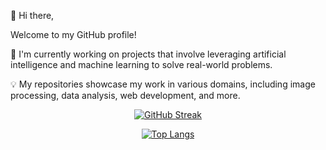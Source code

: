 👋 Hi there, 

Welcome to my GitHub profile! 

🔭 I'm currently working on projects that involve leveraging artificial intelligence and machine learning to solve real-world problems. 
  
💡 My repositories showcase my work in various domains, including image processing, data analysis, web development, and more. 


<div align="center">


[![GitHub Streak](http://github-readme-streak-stats.herokuapp.com?user=touchhowling&theme=dark)](https://git.io/streak-stats)

[![Top Langs](https://github-readme-stats.vercel.app/api/top-langs/?username=touchhowling&layout=compact)](https://github.com/anuraghazra/github-readme-stats)

</div>

</div>

